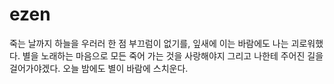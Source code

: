 # ezen

죽는 날까지 하늘을 우러러
한 점 부끄럼이 없기를,
잎새에 이는 바람에도
나는 괴로워했다.
별을 노래하는 마음으로
모든 죽어 가는 것을 사랑해야지
그리고 나한테 주어진 길을
걸어가야겠다.
오늘 밤에도 별이 바람에 스치운다.